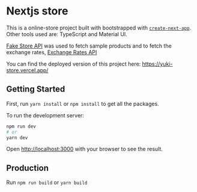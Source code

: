 # Nextjs store

This is a online-store project built with bootstrapped with [`create-next-app`](https://github.com/vercel/next.js/tree/canary/packages/create-next-app). Other tools used are: TypeScript and Material UI.

[Fake Store API](https://fakestoreapi.com/) was used to fetch sample products and to fetch the exchange rates, [Exchange Rates API](https://exchangeratesapi.io/)

You can find the deployed version of this project here: https://yuki-store.vercel.app/ 

## Getting Started

First, run `yarn install` or `npm install` to get all the packages.

To run the development server:
```bash
npm run dev
# or
yarn dev
```

Open [http://localhost:3000](http://localhost:3000) with your browser to see the result.

## Production

Run `npm run build` or `yarn build`
